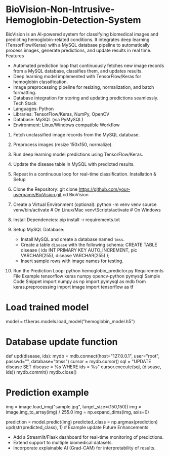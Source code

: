 # BioVision-Non-Intrusive-Hemoglobin-Detection-System
BioVision is an AI-powered system for classifying biomedical images and predicting hemoglobin-related conditions. 
It integrates deep learning (TensorFlow/Keras) with a MySQL database pipeline to automatically process images, generate predictions, 
and update results in real time.
Features
- Automated prediction loop that continuously fetches new image records from a MySQL database, classifies them, and updates results.
- Deep learning model implemented with TensorFlow/Keras for hemoglobin classification.
- Image preprocessing pipeline for resizing, normalization, and batch formatting.
- Database integration for storing and updating predictions seamlessly.
Tech Stack
- Languages: Python
- Libraries: TensorFlow/Keras, NumPy, OpenCV
- Database: MySQL (via PyMySQL)
- Environment: Linux/Windows compatible
Workflow
1. Fetch unclassified image records from the MySQL database.
2. Preprocess images (resize 150x150, normalize).
3. Run deep learning model predictions using TensorFlow/Keras.
4. Update the disease table in MySQL with predicted results.
5. Repeat in a continuous loop for real-time classification.
Installation & Setup
1. Clone the Repository:
   git clone https://github.com/your-username/BioVision.git
   cd BioVision

2. Create a Virtual Environment (optional):
   python -m venv venv
   source venv/bin/activate   # On Linux/Mac
   venv\Scripts\activate      # On Windows

3. Install Dependencies:
   pip install -r requirements.txt

4. Setup MySQL Database:
   - Install MySQL and create a database named `tmss`.
   - Create a table `disease` with the following schema:
     CREATE TABLE disease (
         ids INT PRIMARY KEY AUTO_INCREMENT,
         pic VARCHAR(255),
         disease VARCHAR(255)
     );
   - Insert sample rows with image names for testing.

5. Run the Prediction Loop:
   python hemoglobin_predictor.py
Requirements File Example
tensorflow
keras
numpy
opencv-python
pymysql
Sample Code Snippet
import numpy as np
import pymysql as mdb
from keras.preprocessing import image
import tensorflow as tf

# Load trained model
model = tf.keras.models.load_model("hemoglobin_model.h5")

# Database update function
def upd(disease, ids):
    mydb = mdb.connect(host="127.0.0.1", user="root", passwd="", database="tmss")
    cursor = mydb.cursor()
    sql = "UPDATE disease SET disease = %s WHERE ids = %s"
    cursor.execute(sql, (disease, ids))
    mydb.commit()
    mydb.close()

# Prediction example
img = image.load_img("sample.jpg", target_size=(150,150))
img = image.img_to_array(img) / 255.0
img = np.expand_dims(img, axis=0)

prediction = model.predict(img)
predicted_class = np.argmax(prediction)
upd(str(predicted_class), 1)  # Example update
Future Enhancements
- Add a Streamlit/Flask dashboard for real-time monitoring of predictions.
- Extend support to multiple biomedical datasets.
- Incorporate explainable AI (Grad-CAM) for interpretability of results.

